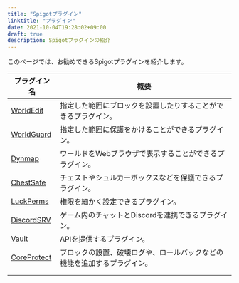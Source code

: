 ```yaml
---
title: "Spigotプラグイン"
linktitle: "プラグイン"
date: 2021-10-04T19:28:02+09:00
draft: true
description: Spigotプラグインの紹介
---
```


このページでは、お勧めできるSpigotプラグインを紹介します。

|プラグイン名|概要|
|---|---|
|[WorldEdit](https://dev.bukkit.org/projects/worldedit)|指定した範囲にブロックを設置したりすることができるプラグイン。|
|[WorldGuard](https://dev.bukkit.org/projects/worldguard)|指定した範囲に保護をかけることができるプラグイン。|
|[Dynmap](https://www.spigotmc.org/resources/dynmap.274/)|ワールドをWebブラウザで表示することができるプラグイン。|
|[ChestSafe](https://github.com/HimaJyun/ChestSafe/releases)|チェストやシュルカーボックスなどを保護できるプラグイン。|
|[LuckPerms](https://www.spigotmc.org/resources/luckperms.28140/)|権限を細かく設定できるプラグイン。|
|[DiscordSRV](https://www.spigotmc.org/resources/discordsrv.18494/)|ゲーム内のチャットとDiscordを連携できるプラグイン。|
|[Vault](https://www.spigotmc.org/resources/vault.34315/)|APIを提供するプラグイン。|
|[CoreProtect](https://www.spigotmc.org/resources/coreprotect.8631/)|ブロックの設置、破壊ログや、ロールバックなどの機能を追加するプラグイン。|
|||
|||